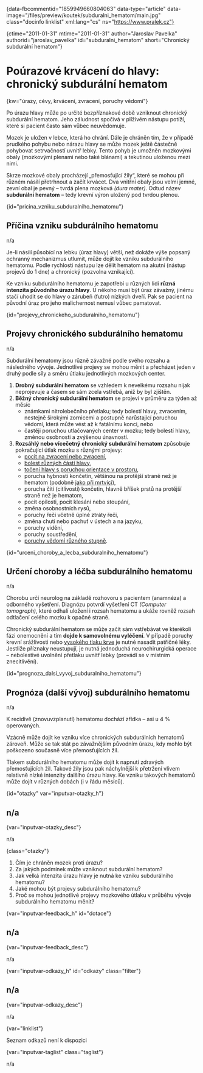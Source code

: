
{data-fbcommentid="1859949660804063" data-type="article" data-image="/files/preview/koutek/subduralni_hematom/main.jpg" class="docinfo linklist" xml:lang="cs" ns="https://www.pralek.cz"}

{ctime="2011-01-31" mtime="2011-01-31" author="Jaroslav Pavelka" authorid="jaroslav\_pavelka" id="subduralni\_hematom" short="Chronický subdurální hematom"}

# Poúrazové krvácení do hlavy: chronický subdurální hematom

<!-- generated attribute kw by user_udpatekw.sh on 2020-04-17, do not edit -->

{kw="úrazy, cévy, krvácení, zvracení, poruchy vědomí"}

Po úrazu hlavy může po určité bezpříznakové době vzniknout chronický subdurální hematom. Jeho záludnost spočívá v plíživém nástupu potíží, které si pacient často sám vůbec neuvědomuje.

Mozek je uložen v lebce, která ho chrání. Dále je chráněn tím, že v případě prudkého pohybu nebo nárazu hlavy se může mozek ještě částečně pohybovat setrvačností uvnitř lebky. Tento pohyb je umožněn mozkovými obaly (mozkovými plenami nebo také blánami) a tekutinou uloženou mezi nimi.

Skrze mozkové obaly procházejí „přemosťující žíly“, které se mohou při různém násilí přetrhnout a začít krvácet. Dva vnitřní obaly jsou velmi jemné, zevní obal je pevný – tvrdá plena mozková _(dura mater)_. Odtud název **subdurální hematom** – tedy krevní výron uložený pod tvrdou plenou.

{id="pricina\_vzniku\_subduralniho_hematomu"}

## Příčina vzniku subdurálního hematomu

n/a

Je-li násilí působící na lebku (úraz hlavy) větší, než dokáže výše popsaný ochranný mechanizmus utlumit, může dojít ke vzniku subdurálního hematomu. Podle rychlosti nástupu lze dělit hematom na akutní (nástup projevů do 1 dne) a chronický (pozvolna vznikající).

Ke vzniku subdurálního hematomu je zapotřebí u různých lidí **různá intenzita původního úrazu hlavy**. U někoho musí být úraz závažný, jinému stačí uhodit se do hlavy o zárubeň (futro) nízkých dveří. Pak se pacient na původní úraz pro jeho malichernost nemusí vůbec pamatovat.

{id="projevy\_chronickeho\_subduralniho_hematomu"}

## Projevy chronického subdurálního hematomu

n/a

Subdurální hematomy jsou různě závažné podle svého rozsahu a následného vývoje. Jednotlivé projevy se mohou měnit a přecházet jeden v druhý podle síly a směru útlaku jednotlivých mozkových center.

  1. **Drobný subdurální hematom** se vzhledem k nevelkému rozsahu nijak neprojevuje a časem se sám zcela vstřebá, aniž by byl zjištěn.
  2. **Běžný chronický subdurální hematom** se projeví v průměru za týden až měsíc
      * známkami nitrolebečního přetlaku; tedy bolestí hlavy, zvracením, nestejně širokými zornicemi a postupně narůstající poruchou vědomí, která může vést až k fatálnímu konci, nebo
      * častěji poruchou utlačovaných center v mozku; tedy bolestí hlavy, změnou osobnosti a zvýšenou únavností.
  3. **Rozsáhlý nebo vícečetný chronický subdurální hematom** způsobuje pokračující útlak mozku s různými projevy:
      * [pocit na zvracení nebo zvracení][1],
      * [bolest různých částí hlavy][2],
      * [točení hlavy s poruchou orientace v prostoru][3],
      * porucha hybnosti končetin, většinou na protější straně než je hematom (podobně [jako při mrtvici][4]),
      * porucha čití (citlivosti) končetin, hlavně bříšek prstů na protější straně než je hematom,
      * pocit opilosti, pocit klesání nebo stoupání,
      * změna osobnostních rysů,
      * poruchy řeči včetně úplné ztráty řeči,
      * změna chuti nebo pachuť v ústech a na jazyku,
      * poruchy vidění,
      * poruchy soustředění,
      * [poruchy vědomí různého stupně][5].

{id="urceni\_choroby\_a\_lecba\_subduralniho_hematomu"}

## Určení choroby a léčba subdurálního hematomu

n/a

Chorobu určí neurolog na základě rozhovoru s pacientem (anamnéza) a odborného vyšetření. Diagnózu potvrdí vyšetření CT _(Computer tomograph)_, které odhalí uložení i rozsah hematomu a ukáže rovněž rozsah odtlačení celého mozku k opačné straně.

Chronický subdurální hematom se může začít sám vstřebávat ve kterékoli fázi onemocnění a tím **dojde k samovolnému vyléčení**. V případě poruchy krevní srážlivosti nebo [vysokého tlaku krve][6] je nutné nasadit patřičné léky. Jestliže příznaky neustupují, je nutná jednoduchá neurochirurgická operace – nebolestivé uvolnění přetlaku uvnitř lebky (provádí se v místním znecitlivění).

{id="prognoza\_dalsi\_vyvoj\_subduralniho\_hematomu"}

## Prognóza (další vývoj) subdurálního hematomu

n/a

K recidivě (znovuvzplanutí) hematomu dochází zřídka – asi u 4 % operovaných.

Vzácně může dojít ke vzniku více chronických subdurálních hematomů zároveň. Může se tak stát po závažnějším původním úrazu, kdy mohlo být poškozeno současně více přemosťujících žil.

Tlakem subdurálního hematomu může dojít k napnutí zdravých přemosťujících žil. Takové žíly jsou pak náchylnější k přetržení vlivem relativně nízké intenzity dalšího úrazu hlavy. Ke vzniku takových hematomů může dojít v různých dobách (i v řádu měsíců).

{id="otazky" var="inputvar-otazky_h"}

## n/a

{var="inputvar-otazky_desc"}

n/a

{class="otazky"}

  1. Čím je chráněn mozek proti úrazu?
  2. Za jakých podmínek může vzniknout subdurální hematom?
  3. Jak velká intenzita úrazu hlavy je nutná ke vzniku subdurálního hematomu?
  4. Jaké mohou být projevy subdurálního hematomu?
  5. Proč se mohou jednotlivé projevy mozkového útlaku v průběhu vývoje subdurálního hematomu měnit?

{var="inputvar-feedback_h" id="dotace"}

## n/a

{var="inputvar-feedback_desc"}

n/a

{var="inputvar-odkazy_h" id="odkazy" class="filter"}

## n/a

{var="inputvar-odkazy_desc"}

n/a

{var="linklist"}

Seznam odkazů není k dispozici

{var="inputvar-taglist" class="taglist"}

n/a

 [1]: funkcni_poruchy_traveni
 [2]: bolest_hlavy_migrena
 [3]: kinetoza
 [4]: iktus
 [5]: mdloba_neboli_kolaps
 [6]: krevni_tlak

